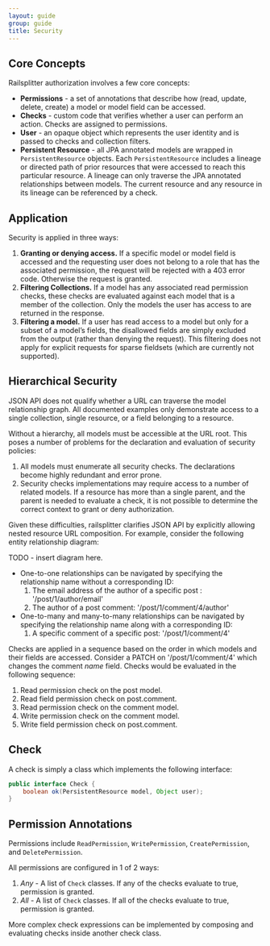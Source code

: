```yaml
---
layout: guide
group: guide
title: Security
---
```

## Core Concepts
Railsplitter authorization involves a few core concepts:

* **Permissions** - a set of annotations that describe how (read, update, delete, create) a model or model field can be accessed.
* **Checks** - custom code that verifies whether a user can perform an action.  Checks are assigned to permissions.
* **User** - an opaque object which represents the user identity and is passed to checks and collection filters.
* **Persistent Resource** - all JPA annotated models are wrapped in `PersistentResource` objects.  Each `PersistentResource` includes a lineage or directed path of prior resources that were accessed to reach this particular resource.  A lineage can only traverse the JPA annotated relationships between models.  The current resource and any resource in its lineage can be referenced by a check.

## Application  
Security is applied in three ways:

1. **Granting or denying access.**  If a specific model or model field is accessed and the requesting user does not belong to a role that has the associated permission, the request will be rejected with a 403 error code.  Otherwise the request is granted.
1. **Filtering Collections.** If a model has any associated read permission checks, these checks are evaluated against each model that is a member of the collection.  Only the models the user has access to are returned in the response.
1. **Filtering a model.**  If a user has read access to a model but only for a subset of a model’s fields, the disallowed fields are simply excluded from the output (rather than denying the request).  This filtering does not apply for explicit requests for sparse fieldsets (which are currently not supported).

## Hierarchical Security
JSON API does not qualify whether a URL can traverse the model relationship graph.  All documented examples only demonstrate access to a single collection, single resource, or a field belonging to a resource.

Without a hierarchy, all models must be accessible at the URL root.  This poses a number of problems for the declaration and evaluation of security policies:

1. All models must enumerate all security checks.  The declarations become highly redundant and error prone.
1. Security checks implementations may require access to a number of related models.  If a resource has more than a single parent, and the parent is needed to evaluate a check, it is not possible to determine the correct context to grant or deny authorization.

Given these difficulties, railsplitter clarifies JSON API by explicitly allowing nested resource URL composition.  For example, consider the following entity relationship diagram:

TODO - insert diagram here.

* One-to-one relationships can be navigated by specifying the relationship name without a corresponding ID:
  1. The email address of the author of a specific post : '/post/1/author/email'
  1. The author of a post comment: '/post/1/comment/4/author'
* One-to-many and many-to-many relationships can be navigated by specifying the relationship name along with a corresponding ID:
  1. A specific comment of a specific post: '/post/1/comment/4'

Checks are applied in a sequence based on the order in which models and their fields are accessed.  Consider a PATCH on '/post/1/comment/4' which changes the comment _name_ field.  Checks would be evaluated in the following sequence:

1. Read permission check on the post model.
1. Read field permission check on post.comment.
1. Read permission check on the comment model.
1. Write permission check on the comment model.
1. Write field permission check on post.comment.

## Check
A check is simply a class which implements the following interface:

```Java
public interface Check {
    boolean ok(PersistentResource model, Object user);
}
```

## Permission Annotations
Permissions include `ReadPermission`, `WritePermission`, `CreatePermission`, and `DeletePermission`.

All permissions are configured in 1 of 2 ways:

1. *Any* - A list of `Check` classes.  If any of the checks evaluate to true, permission is granted.
1. *All* - A list of `Check` classes.  If all of the checks evaluate to true, permission is granted.

More complex check expressions can be implemented by composing and evaluating checks inside another check class.
